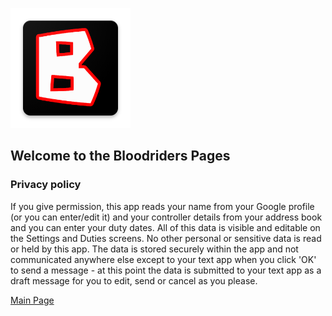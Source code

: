 ![Logo](ic_launcher.png)

## Welcome to the Bloodriders Pages

### Privacy policy
If you give permission, this app reads your name from your Google profile (or you can enter/edit it) and your controller details from your address book and you can enter your duty dates. All of this data is visible and editable on the Settings and Duties screens. No other personal or sensitive data is read or held by this app. The data is stored securely within the app and not communicated anywhere else except to your text app when you click 'OK' to send a message - at this point the data is submitted to your text app as a draft message for you to edit, send or cancel as you please.

[Main Page](https://roxburd.github.io/bloodriders/)
